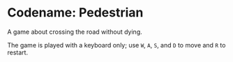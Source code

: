 # Codename: Pedestrian

A game about crossing the road without dying.

The game is played with a keyboard only; use `W`, `A`, `S`, and `D` to move and `R` to restart.
